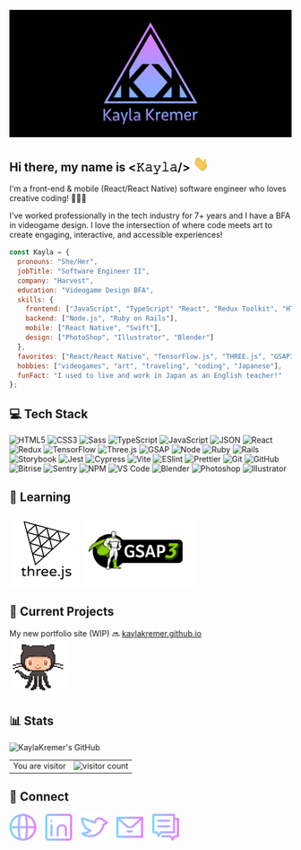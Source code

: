 [![Kayla Kremer Banner](https://github.com/kaylakremer/kaylakremer/blob/master/images/GitHub-Header.png)](https://www.kaylakremer.com)

## Hi there, my name is <𝙺𝚊𝚢𝚕𝚊/> <img src="https://github.com/kaylakremer/kaylakremer/blob/master/images/hi.gif" width="28px" height="28px" alt="waving hand" />
I'm a front-end & mobile (React/React Native) software engineer who loves creative coding! 👩🏼‍💻
<br />

I've worked professionally in the tech industry for 7+ years and I have a BFA in videogame design. I love the intersection of where code meets art to create engaging, interactive, and accessible experiences!

```javascript
const Kayla = {
  pronouns: "She/Her",
  jobTitle: "Software Engineer II",
  company: "Harvest",
  education: "Videogame Design BFA",
  skills: {
    frontend: ["JavaScript", "TypeScript" "React", "Redux Toolkit", "HTML5", "CSS3", "Git"],
    backend: ["Node.js", "Ruby on Rails"],
    mobile: ["React Native", "Swift"],
    design: ["PhotoShop", "Illustrator", "Blender"]
  },
  favorites: ["React/React Native", "TensorFlow.js", "THREE.js", "GSAP3"], 
  hobbies: ["videogames", "art", "traveling", "coding", "Japanese"],
  funFact: "I used to live and work in Japan as an English teacher!"
};
```

## 💻 Tech Stack
![HTML5](https://img.shields.io/badge/-HTML5-%23E44D27?style=flat-square&logo=html5&logoColor=%23ffffff) 
![CSS3](https://img.shields.io/badge/-CSS3-%231572B6?style=flat-square&logo=css3) 
![Sass](https://img.shields.io/badge/-Sass-%23CC6699?style=flat-square&logo=sass&logoColor=%23ffffff) 
![TypeScript](https://img.shields.io/badge/-TypeScript-%233178C6?style=flat-square&logo=typescript&logoColor=%23ffffff) 
![JavaScript](https://img.shields.io/badge/-JavaScript-%23F7DF1C?style=flat-square&logo=javascript&logoColor=%23ffffff) 
![JSON](https://img.shields.io/badge/-JSON-%23000000?style=flat-square&logo=json)
![React](https://img.shields.io/badge/-React-%2361DAFB?style=flat-square&logo=react&logoColor=%23ffffff) 
![Redux](https://img.shields.io/badge/-Redux-%23764ABC?style=flat-square&logo=redux) 
![TensorFlow](https://img.shields.io/badge/-TensorFlow-%23FF6F00?style=flat-square&logo=tensorflow&logoColor=%23ffffff) 
![Three.js](https://img.shields.io/badge/-Three.js-%23000000?style=flat-square&logo=three.js&logoColor=%23ffffff) 
![GSAP](https://img.shields.io/badge/-GSAP-%2388CE02?style=flat-square&logo=greensock&logoColor=%23ffffff) 
![Node](https://img.shields.io/badge/-Node-%23339933?style=flat-square&logo=node.js&logoColor=%23ffffff) 
![Ruby](https://img.shields.io/badge/-Ruby-%23CC342D?style=flat-square&logo=ruby) 
![Rails](https://img.shields.io/badge/-Rails-%23CC0000?style=flat-square&logo=ruby-on-rails) 
![Storybook](https://img.shields.io/badge/-Storybook-%23FF4785?style=flat-square&logo=storybook&logoColor=%23ffffff)
![Jest](https://img.shields.io/badge/-Jest-%23C21325?style=flat-square&logo=jest&logoColor=%23ffffff) 
![Cypress](https://img.shields.io/badge/-Cypress-%2317202C?style=flat-square&logo=cypress&logoColor=%23ffffff) 
![Vite](https://img.shields.io/badge/-Vite-%23646CFF?style=flat-square&logo=vite&logoColor=%23ffffff) 
![ESlint](https://img.shields.io/badge/-ESLint-%234B32C3?style=flat-square&logo=eslint) 
![Prettier](https://img.shields.io/badge/-Prettier-%23F7B93E?style=flat-square&logo=prettier&logoColor=%23ffffff) 
![Git](https://img.shields.io/badge/-Git-%23F05032?style=flat-square&logo=git&logoColor=%23ffffff) 
![GitHub](https://img.shields.io/badge/-GitHub-%23181717?style=flat-square&logo=github) 
![Bitrise](https://img.shields.io/badge/-Bitrise-%23683D87?style=flat-square&logo=bitrise&logoColor=%23ffffff) 
![Sentry](https://img.shields.io/badge/-Sentry-%23362D59?style=flat-square&logo=sentry&logoColor=%23ffffff) 
![NPM](https://img.shields.io/badge/-NPM-%23CB3837?style=flat-square&logo=npm) 
![VS Code](https://img.shields.io/badge/-VSCode-%23007ACC?style=flat-square&logo=visual-studio-code)
![Blender](https://img.shields.io/badge/-Blender-%23F5792A?style=flat-square&logo=blender&logoColor=%23ffffff)
![Photoshop](https://img.shields.io/badge/-Photoshop-%2326C9FF?style=flat-square&logo=adobe-photoshop&logoColor=%23ffffff)
![Illustrator](https://img.shields.io/badge/-Illustrator-%23F37021?style=flat-square&logo=adobe-illustrator&logoColor=%23ffffff)


## 🎨 Learning 
<a href="https://threejs.org/"><img src="https://github.com/kaylakremer/kaylakremer/blob/master/images/threejs.png" alt="three.js" width="125px" height="130px" /></a>
<a href="https://greensock.com/gsap/"><img src="https://github.com/kaylakremer/kaylakremer/blob/master/images/greensock.png" alt="greensock" width="200px" /></a>


## 🚀 Current Projects
My new portfolio site (WIP) 🔜 [kaylakremer.github.io](https://kaylakremer.github.io/#/)
<br />
<img src="https://github.com/kaylakremer/kaylakremer/blob/master/images/octocat.gif" width="100px" />


## 📊 Stats
![KaylaKremer's GitHub](https://github-readme-stats-kayla-kremer.vercel.app/api?username=KaylaKremer&count_private=true&show_icons=true&border_color=80b1ff&title_color=d680ff&icon_color=d680ff&text_color=80b1ff&bg_color=151515) 
<br />

<table>
  <tr>
    <td>You are visitor</td>
    <td><img src="https://profile-counter.glitch.me/kaylakremer/count.svg" alt="visitor count" /></td>
  </tr>
</table>


## 💌 Connect
<!-- Icons made by Freepik from www.flaticon.com -->
<a href="https://www.kaylakremer.com"><img src="https://github.com/kaylakremer/kaylakremer/blob/master/images/web.png" width="48px" alt="portfolio website" target="_blank" /></a>&nbsp;&nbsp;&nbsp;
<a href="https://www.linkedin.com/in/kaylakremer"><img src="https://github.com/kaylakremer/kaylakremer/blob/master/images/linkedin.png" width="48px" alt="linkedin" target="_blank" /></a>&nbsp;&nbsp;&nbsp;
<a href="https://twitter.com/kayla_kremer"><img src="https://github.com/kaylakremer/kaylakremer/blob/master/images/twitter.png" width="48px" alt="twitter" target="_blank" /></a>&nbsp;&nbsp;&nbsp;
<a href="mailto:kremer.kayla@gmail.com"><img src="https://github.com/kaylakremer/kaylakremer/blob/master/images/email.png" width="48px" alt="gmail" target="_blank" /></a>&nbsp;&nbsp;&nbsp;
<a href="https://github.com/kaylakremer/kaylakremer/discussions/categories/q-a"><img src="https://github.com/kaylakremer/kaylakremer/blob/master/images/conversation.png" alt="github issues" width="48px" target="_blank" /></a>&nbsp;&nbsp;&nbsp;


